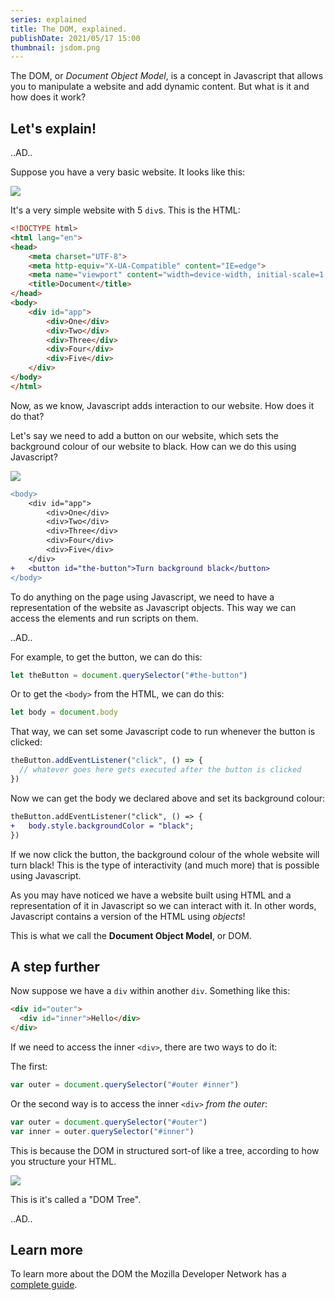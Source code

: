```yaml
---
series: explained
title: The DOM, explained.
publishDate: 2021/05/17 15:00
thumbnail: jsdom.png
---
```


The DOM, or *Document Object Model*, is a concept in Javascript that allows you to manipulate a website and add dynamic content. But what is it and how does it work?

## Let's explain!

..AD..

Suppose you have a very basic website. It looks like this:

![](/assets/domexplained-page.png)

It's a very simple website with 5 `div`s. This is the HTML:

```html
<!DOCTYPE html>
<html lang="en">
<head>
    <meta charset="UTF-8">
    <meta http-equiv="X-UA-Compatible" content="IE=edge">
    <meta name="viewport" content="width=device-width, initial-scale=1.0">
    <title>Document</title>
</head>
<body>
    <div id="app">
        <div>One</div>
        <div>Two</div>
        <div>Three</div>
        <div>Four</div>
        <div>Five</div>
    </div>
</body>
</html>
```

Now, as we know, Javascript adds interaction to our website. How does it do that?

Let's say we need to add a button on our website, which sets the background colour of our website to black. How can we do this using Javascript?

![](/assets/domexplained-button.png)

```diff
<body>
    <div id="app">
        <div>One</div>
        <div>Two</div>
        <div>Three</div>
        <div>Four</div>
        <div>Five</div>
    </div>
+   <button id="the-button">Turn background black</button>
</body>
```

To do anything on the page using Javascript, we need to have a representation of the website as Javascript objects. This way we can access the elements and run scripts on them.

..AD..

For example, to get the button, we can do this:

```js
let theButton = document.querySelector("#the-button")
```

Or to get the `<body>` from the HTML, we can do this:

```js
let body = document.body
```

That way, we can set some Javascript code to run whenever the button is clicked:

```js
theButton.addEventListener("click", () => {
  // whatever goes here gets executed after the button is clicked
})
```

Now we can get the body we declared above and set its background colour:

```diff
theButton.addEventListener("click", () => {
+   body.style.backgroundColor = "black";
})
```

If we now click the button, the background colour of the whole website will turn black! This is the type of interactivity (and much more) that is possible using Javascript.

As you may have noticed we have a website built using HTML and a representation of it in Javascript so we can interact with it. In other words, Javascript contains a version of the HTML using *objects*!

This is what we call the **Document Object Model**, or DOM.

## A step further

Now suppose we have a `div` within another `div`. Something like this:

```html
<div id="outer">
  <div id="inner">Hello</div>
</div>
```

If we need to access the inner `<div>`, there are two ways to do it:

The first:

```js
var outer = document.querySelector("#outer #inner")
```

Or the second way is to access the inner `<div>` *from the outer*:

```js
var outer = document.querySelector("#outer")
var inner = outer.querySelector("#inner")
```

This is because the DOM in structured sort-of like a tree, according to how you structure your HTML.

![](/assets/dom-tree.png)

This is it's called a "DOM Tree".

..AD..

## Learn more

To learn more about the DOM the Mozilla Developer Network has a [complete guide](https://developer.mozilla.org/en-US/docs/Web/API/Document_Object_Model/Introduction).